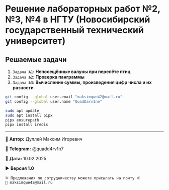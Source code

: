 # Решение лабораторных работ №2, №3, №4 в НГТУ (Новосибирский государственный технический университет)

## Решаемые задачи

1. `Задача №1`**: Непосещённые валуны при перелёте птиц**
2. `Задача №2`**: Проверка панграммы**
3. `Задача №3`**: Вычисление суммы, произведения цифр числа и их разности**

```bash
git config --global user.email "maksimqwe42@mail.ru"
git config --global user.name "QuadDarv1ne"
```

```bash
sudo apt update
sudo apt install pipx
pipx ensurepath
​​​​​​​pipx install iredis
```

---

💼 **Автор:** Дуплей Максим Игоревич

📲 **Telegram:** @quadd4rv1n7

📅 **Дата:** 10.02.2025

▶️ **Версия 1.0**

```textline
※ Предложения по сотрудничеству можете присылать на почту ※
📧 maksimqwe42@mail.ru
```
